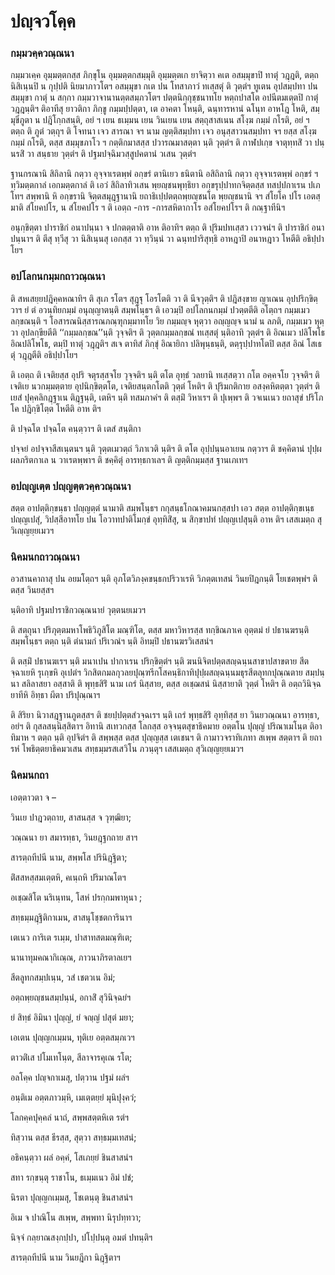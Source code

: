 <h1>ปญฺจวโคฺค</h1>
<h3>กมฺมวคฺควณฺณนา</h3>
<p> กมฺมวเคฺค   อุมฺมตฺตกสฺส ภิกฺขุโน อุมฺมตฺตกสมฺมุติ อุมฺมตฺตเก ยาจิตฺวา คเต อสมฺมุขาปิ ทาตุํ วฎฺฎติ, ตตฺถ นิสิเนฺนปิ น กุปฺปติ นิยมาภาวโตฯ อสมฺมุขา กเต ปน โทสาภาวํ ทเสฺสตุํ ติ วุตฺตํฯ ทูเตน อุปสมฺปทา ปน สมฺมุขา กาตุํ น สกฺกา กมฺมวาจานานตฺตสมฺภวโตฯ ปตฺตนิกฺกุชฺชนาทโย หตฺถปาสโต อปนีตมเตฺตปิ กาตุํ วฎฺฎนฺติฯ ติอาทีสุ ยาวติกา ภิกฺขู กมฺมปฺปตฺตา, เต อาคตา โหนฺติ, ฉนฺทารหานํ ฉโนฺท อาหโฎ โหติ, สมฺมุขีภูตา น ปฎิโกฺกสนฺติ, อยํ ฯ เยน ธเมฺมน เยน วินเยน เยน สตฺถุสาสเนน สโงฺฆ กมฺมํ กโรติ, อยํ ฯ ตตฺถ ติ ภูตํ วตฺถุฯ ติ โจทนา เจว สารณา จฯ  นาม ญตฺติสมฺปทา เจว อนุสฺสาวนสมฺปทา จฯ ยสฺส สโงฺฆ กมฺมํ กโรติ, ตสฺส สมฺมุขภาโว ฯ กตฺติกมาสสฺส ปวารณมาสตฺตา นฺติ วุตฺตํฯ ติ กาฬปเกฺข จาตุทฺทสิํ วา ปนฺนรสิํ วา สนฺธาย วุตฺตํฯ ติ ปฐมปจฺฉิมวสฺสูปคตานํ วเสน วุตฺตํฯ</p>


<p> ฐานกรณานิ สิถิลานิ กตฺวา อุจฺจาเรตพฺพํ อกฺขรํ  ตานิเยว ธนิตานิ อสิถิลานิ กตฺวา อุจฺจาเรตพฺพํ อกฺขรํ ฯ ทฺวิมตฺตกาลํ  เอกมตฺตกาลํ ติ เอวํ สิถิลาทิวเสน พฺยญฺชนพุทฺธิยา อกฺขรุปฺปาทกจิตฺตสฺส ทสปฺปกาเรน ปเภโทฯ สพฺพานิ หิ อกฺขรานิ จิตฺตสมุฎฺฐานานิ ยถาธิเปฺปตตฺถพฺยญฺชนโต พฺยญฺชนานิ จฯ สํโยโค ปโร เอตสฺมาติ สํโยคปโร, น สํโยคปโร ฯ ติ เอตฺถ -การ -การสหิตากาโร อสํโยคปโรฯ ติ กณฺฐาทีนิฯ</p>


<p> อนุกฺขิตฺตา   ปาราชิกํ อนาปนฺนา จ ปกตตฺตาติ อาห ติอาทิฯ ตตฺถ ติ ปุริมปทเสฺสว เววจนํฯ ติ ปาราชิกํ อนาปนฺนาฯ ติ ตีสุ ทฺวีสุ วา นิสิเนฺนสุ เอกสฺส วา ทฺวินฺนํ วา ฉนฺทปาริสุทฺธิ อาหฎาปิ อนาหฎาว โหตีติ อธิปฺปาโยฯ</p>


<h3>อปโลกนกมฺมกถาวณฺณนา</h3>
<p> ติ สหเสยฺยปฎิคฺคหณาทิฯ ติ สุเภ รโตฯ สุฎฺฐุ โอรโตติ วา ติ นีจวุตฺติฯ ติ ปฎิสงฺขาย ญาเณน อุปปริกฺขิตฺวาฯ ยํ ตํ อวนฺทิยกมฺมํ อนุญฺญาตนฺติ สมฺพโนฺธฯ ติ เอวมฺปิ อปโลกนกมฺมํ ปวตฺตตีติ อโตฺถฯ กมฺมเมว ลกฺขณนฺติ ฯ โอสารณนิสฺสารณภณฺฑุกมฺมาทโย วิย กมฺมญฺจ หุตฺวา อญฺญญฺจ นามํ น ลภติ, กมฺมเมว หุตฺวา อุปลกฺขียตีติ ‘‘กมฺมลกฺขณ’’นฺติ วุจฺจติฯ ติ วุตฺตกมฺมลกฺขณํ ทเสฺสตุํ นฺติอาทิ วุตฺตํฯ ติ อิณเมว ปลิโพโธ อิณปลิโพโธ, ตมฺปิ ทาตุํ วฎฺฎติฯ สเจ ตาทิสํ ภิกฺขุํ อิณายิกา ปลิพุนฺธนฺติ, ตตฺรุปฺปาทโตปิ ตสฺส อิณํ โสเธตุํ วฎฺฎตีติ อธิปฺปาโยฯ</p>


<p>ติ เอตฺถ ติ เจติยสฺส อุปริ จตุรสฺสจโย วุจฺจติฯ นฺติ ตโต อุทฺธํ วลยานิ ทเสฺสตฺวา กโต อคฺคจโย วุจฺจติฯ ติ เจติเย นวกมฺมตฺตาย อุปนิกฺขิตฺตโต, เจติยสนฺตกโตติ วุตฺตํ โหติฯ ติ ปุริมกติกาย อสงฺคหิตตฺตา วุตฺตํฯ ติ เยสํ ปุคฺคลิกฎฺฐาเน ติฎฺฐนฺติ, เตหิฯ นฺติ ทสมภาคํฯ ติ ตสฺมิํ วิหาเรฯ ติ ปุเพฺพฯ ติ วจเนเนว ยถาสุขํ ปริโภโค ปฎิกฺขิโตฺต โหตีติ อาห ติฯ</p>

ติ ปจฺฉโต ปจฺฉโต คนฺตฺวาฯ ติ เตสํ สนฺติกา</p>


<p>ปจฺจยํ อปจฺจาสีสเนฺตนฯ นฺติ วุตฺตเมวตฺถํ วิภาเวติ นฺติฯ ติ ตโต อุปฺปนฺนอาเยน  กตฺวาฯ ติ ชคฺคิตานํ ปุปฺผผลภริตกาเล น วาเรตพฺพาฯ ติ ชคฺคิตุํ อารทฺธกาเลฯ ติ ญตฺติกมฺมสฺส ฐานเภเทฯ</p>

</p>


<h3>อปญฺญเตฺต ปญฺญตฺตวคฺควณฺณนา</h3>
<p> สตฺต  อาปตฺติกฺขนฺธา ปญฺญตฺตํ นามาติ สมฺพโนฺธฯ กกุสนฺธโกณาคมนกสฺสปา เอว สตฺต อาปตฺติกฺขเนฺธ ปญฺญเปสุํ, วิปสฺสีอาทโย ปน โอวาทปาติโมกฺขํ อุทฺทิสิํสุ, น สิกฺขาปทํ ปญฺญเปสุนฺติ อาห ติฯ เสสเมตฺถ สุวิเญฺญยฺยเมวฯ</p>

</p>

</p>


<h3>นิคมนกถาวณฺณนา</h3>
<p>อวสานคาถาสุ  ปน อยมโตฺถฯ นฺติ อุภโตวิภงฺคขนฺธกปริวาเรหิ วิภตฺตเทสนํ วินยปิฎกนฺติ โยเชตพฺพํฯ ติ ตสฺส วินยสฺสฯ</p>


<p>นฺติอาทิ ปฐมปาราชิกวณฺณนายํ วุตฺตนยเมวฯ</p>


<p>ติ สตฺถุนา ปริภุตฺตมหาโพธิวิภูสิโต มณฺฑิโต, ตสฺส มหาวิหารสฺส ทกฺขิณภาเค อุตฺตมํ ยํ ปธานฆรนฺติ สมฺพโนฺธฯ ตตฺถ นฺติ ตํนามกํ ปริเวณํฯ นฺติ อิทมฺปิ ปธานฆรวิเสสนํฯ</p>


<p>ติ ตสฺมิํ ปธานฆเรฯ นฺติ มนาเปน ปากาเรน ปริกฺขิตฺตํฯ นฺติ ฆนนิจิตปตฺตสญฺฉนฺนสาขาปสาขตาย สีตจฺฉาเยหิ รุเกฺขหิ อุเปตํฯ วิกสิตกมลกุวลยปุณฺฑรีกโสคนฺธิกาทิปุปฺผสญฺฉนฺนมธุรสีตลุทกปุณฺณตาย สมฺปนฺนา สลิลาสยา อสฺสาติ ติ พุทฺธสิริํ นาม เถรํ นิสฺสาย, ตสฺส อเชฺฌสนํ นิสฺสายาติ วุตฺตํ โหติฯ ติ อตฺถวินิจฺฉยาทีหิ อิทฺธา ผีตา ปริปุณฺณาฯ</p>


<p>ติ สิริยา นิวาสฎฺฐานภูตสฺสฯ ติ ชยปฺปตฺตสํวจฺฉเรฯ นฺติ เถรํ พุทฺธสิริํ อุทฺทิสฺส ยา วินยวณฺณนา อารทฺธา, อยํฯ ติ กุสลสนฺนิสฺสิตาฯ อิทานิ สเทวกสฺส โลกสฺส อจฺจนฺตสุขาธิคมาย อตฺตโน ปุญฺญํ ปริณาเมโนฺต ติอาทิมาห ฯ ตตฺถ นฺติ อุปจิตํฯ ติ สพฺพสฺส ตสฺส ปุญฺญสฺส เตเชนฯ ติ กามาวจราทิเภทา สเพฺพ สตฺตาฯ ติ ยถารหํ โพธิตฺตยาธิคมวเสน สทฺธมฺมรสเสวิโน ภวนฺตุฯ เสสเมตฺถ สุวิเญฺญยฺยเมวฯ</p>

</p>


<h3>นิคมนกถา</h3>
<p>เอตฺตาวตา  จ –</p>


<p>
วินเย ปาฎวตฺถาย, สาสนสฺส จ วุฑฺฒิยา;  
  
วณฺณนา ยา สมารทฺธา, วินยฎฺฐกถาย สาฯ  
</p>
  
<p>
สารตฺถทีปนี  
นาม, สพฺพโส ปรินิฎฺฐิตา;  
  
ติํสสหสฺสมเตฺตหิ, คเนฺถหิ ปริมาณโตฯ  
</p>
  
<p>
อเชฺฌสิโต นริเนฺทน, โสหํ  
ปรกฺกมพาหุนา  
;  
  
สทฺธมฺมฎฺฐิติกาเมน, สาสนุโชฺชตการินาฯ  
</p>
  
<p>
เตเนว การิเต รเมฺม, ปาสาทสตมณฺฑิเต;  
  
นานาทุมคณากิเณฺณ, ภาวนาภิรตาลเยฯ  
</p>
  
<p>
สีตลูทกสมฺปเนฺน, วสํ  
เชตวเน  
อิมํ;  
  
อตฺถพฺยญฺชนสมฺปนฺนํ, อกาสิํ สุวินิจฺฉยํฯ  
</p>
  
<p>
ยํ สิทฺธํ อิมินา ปุญฺญํ, ยํ จญฺญํ ปสุตํ มยา;  
  
เอเตน ปุญฺญกเมฺมน, ทุติเย อตฺตสมฺภเวฯ  
</p>
  
<p>
ตาวติํเส ปโมเทโนฺต, สีลาจารคุเณ รโต;  
  
อลโคฺค ปญฺจกาเมสุ, ปตฺวาน ปฐมํ ผลํฯ  
</p>
  
<p>
อนฺติเม  
อตฺตภาวมฺหิ, เมเตฺตยฺยํ มุนิปุงฺควํ;  
  
โลกคฺคปุคฺคลํ นาถํ, สพฺพสตฺตหิเต รตํฯ  
</p>
  
<p>
ทิสฺวาน ตสฺส ธีรสฺส, สุตฺวา สทฺธมฺมเทสนํ;  
  
อธิคนฺตฺวา ผลํ อคฺคํ, โสเภยฺยํ ชินสาสนํฯ  
</p>
  
<p>
สทา รกฺขนฺตุ ราชาโน, ธเมฺมเนว อิมํ ปชํ;  
  
นิรตา ปุญฺญกเมฺมสุ, โชเตนฺตุ ชินสาสนํฯ  
</p>
  
<p>
อิเม จ ปาณิโน สเพฺพ, สพฺพทา นิรุปทฺทวา;  
  
นิจฺจํ กลฺยาณสงฺกปฺปา, ปโปฺปนฺตุ อมตํ ปทนฺติฯ  
</p>
  
สารตฺถทีปนี นาม วินยฎีกา นิฎฺฐิตาฯ  
</p>
  
  
  
  
  